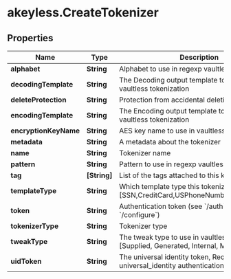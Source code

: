 # akeyless.CreateTokenizer

## Properties

Name | Type | Description | Notes
------------ | ------------- | ------------- | -------------
**alphabet** | **String** | Alphabet to use in regexp vaultless tokenization | [optional] 
**decodingTemplate** | **String** | The Decoding output template to use in regexp vaultless tokenization | [optional] 
**deleteProtection** | **String** | Protection from accidental deletion of this item | [optional] 
**encodingTemplate** | **String** | The Encoding output template to use in regexp vaultless tokenization | [optional] 
**encryptionKeyName** | **String** | AES key name to use in vaultless tokenization | [optional] 
**metadata** | **String** | A metadata about the tokenizer | [optional] 
**name** | **String** | Tokenizer name | 
**pattern** | **String** | Pattern to use in regexp vaultless tokenization | [optional] 
**tag** | **[String]** | List of the tags attached to this key | [optional] 
**templateType** | **String** | Which template type this tokenizer is used for [SSN,CreditCard,USPhoneNumber,Email,Regexp] | 
**token** | **String** | Authentication token (see &#x60;/auth&#x60; and &#x60;/configure&#x60;) | [optional] 
**tokenizerType** | **String** | Tokenizer type | 
**tweakType** | **String** | The tweak type to use in vaultless tokenization [Supplied, Generated, Internal, Masking] | [optional] 
**uidToken** | **String** | The universal identity token, Required only for universal_identity authentication | [optional] 


